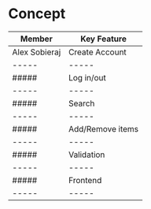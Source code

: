 # Concept

|Member|Key Feature|
|-----|-----|
|Alex Sobieraj |Create Account
|-----|-----|
|#####|Log in/out|
|-----|-----|
|#####|Search|
|-----|-----|
|#####|Add/Remove items|
|-----|-----|
|#####|Validation|
|-----|-----|
|#####|Frontend|
|-----|-----|

